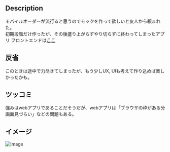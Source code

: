 ## Description
モバイルオーダーが流行ると思うのでモックを作って欲しいと友人から頼まれた。  
初期段階だけ作ったが、その後盛り上がらずやり切らずに終わってしまったアプリ
フロントエンドは[ここ](https://github.com/shigekato/eatery_manage_frontend)

## 反省
このときは途中で力尽きてしまったが、もう少しUX, UIも考えて作り込めば楽しかったかも。

## ツッコミ
強みはwebアプリであることだそうだが、webアプリは「ブラウザの枠がある分画面見づらい」などの問題もある。

## イメージ
![image](https://user-images.githubusercontent.com/31150623/142143710-36b5a78e-2c9b-43a7-9f41-c28f710301b2.png)

